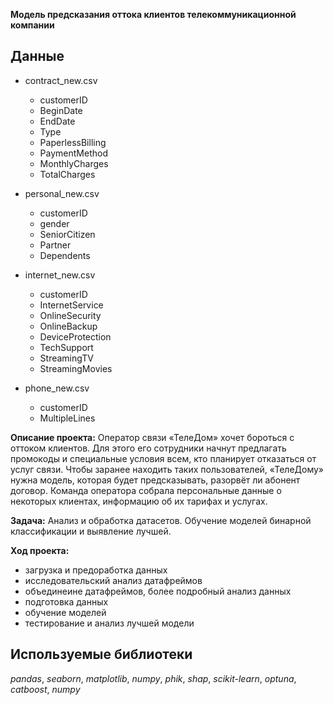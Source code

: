 **Модель предсказания оттока клиентов телекоммуникационной компании**


## Данные
- contract_new.csv
    - customerID
    - BeginDate
    - EndDate
    - Type
    - PaperlessBilling
    - PaymentMethod
    - MonthlyCharges
    - TotalCharges

- personal_new.csv
    - customerID
    - gender
    - SeniorCitizen
    - Partner
    - Dependents

- internet_new.csv
    - customerID
    - InternetService
    - OnlineSecurity
    - OnlineBackup
    - DeviceProtection
    - TechSupport
    - StreamingTV
    - StreamingMovies

- phone_new.csv
    - customerID
    - MultipleLines


**Описание проекта:** Оператор связи «ТелеДом» хочет бороться с оттоком клиентов. Для этого его сотрудники начнут предлагать промокоды и специальные условия всем, кто планирует отказаться от услуг связи. Чтобы заранее находить таких пользователей, «ТелеДому» нужна модель, которая будет предсказывать, разорвёт ли абонент договор. Команда оператора собрала персональные данные о некоторых клиентах, информацию об их тарифах и услугах.

**Задача:** Анализ и обработка датасетов. Обучение моделей бинарной классификации и выявление лучшей.

**Ход проекта:**
- загрузка и предоработка данных
- исследовательский анализ датафреймов
- объединеине датафреймов, более подробный анализ данных
- подготовка данных
- обучение моделей
- тестирование и анализ лучшей модели


## Используемые библиотеки
*pandas*, *seaborn*, *matplotlib*, *numpy*, *phik*, *shap*, *scikit-learn*, *optuna*, *catboost*, *numpy*